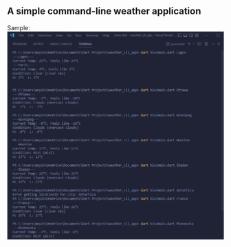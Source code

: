 ## A simple command-line weather application 




Sample:
![Terminal](screenshots\weather_cli_app_terminal.png)